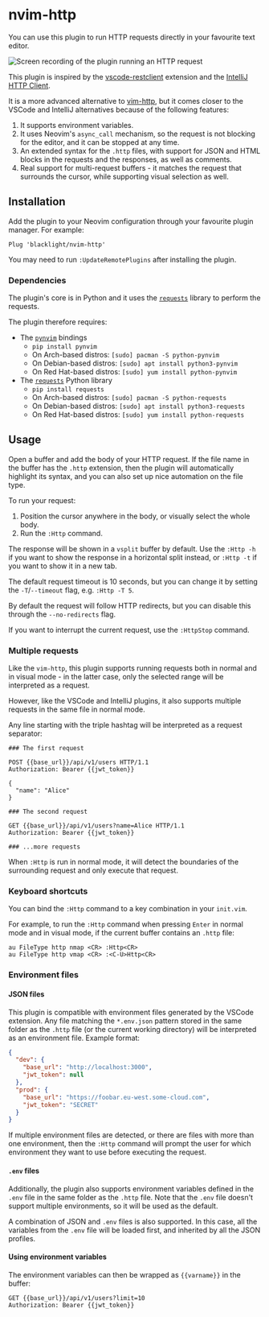 # nvim-http

You can use this plugin to run HTTP requests directly in your favourite text
editor.

![Screen recording of the plugin running an HTTP request](https://user-images.githubusercontent.com/42405/231295219-c7715fb0-85d1-4183-8252-c8b670f59976.gif)

This plugin is inspired by the
[vscode-restclient](https://github.com/Huachao/vscode-restclient) extension and
the [IntelliJ HTTP
Client](https://www.jetbrains.com/help/idea/http-client-in-product-code-editor.html).

It is a more advanced alternative to
[vim-http](https://github.com/nicwest/vim-http), but it comes closer to the
VSCode and IntelliJ alternatives because of the following features:

1. It supports environment variables.
2. It uses Neovim's `async_call` mechanism, so the request is not blocking for
   the editor, and it can be stopped at any time.
3. An extended syntax for the `.http` files, with support for JSON and HTML
   blocks in the requests and the responses, as well as comments.
4. Real support for multi-request buffers - it matches the request that
   surrounds the cursor, while supporting visual selection as well.

## Installation

Add the plugin to your Neovim configuration through your favourite plugin
manager. For example:

```vim
Plug 'blacklight/nvim-http'
```

You may need to run `:UpdateRemotePlugins` after installing the plugin.

### Dependencies

The plugin's core is in Python and it uses the
[`requests`](https://github.com/psf/requests) library to perform the requests.

The plugin therefore requires:

- The [`pynvim`](https://github.com/neovim/pynvim) bindings
  - `pip install pynvim`
  - On Arch-based distros: `[sudo] pacman -S python-pynvim`
  - On Debian-based distros: `[sudo] apt install python3-pynvim`
  - On Red Hat-based distros: `[sudo] yum install python-pynvim`
- The [`requests`](https://github.com/psf/requests) Python library
  - `pip install requests`
  - On Arch-based distros: `[sudo] pacman -S python-requests`
  - On Debian-based distros: `[sudo] apt install python3-requests`
  - On Red Hat-based distros: `[sudo] yum install python-requests`

## Usage

Open a buffer and add the body of your HTTP request. If the file name in the
buffer has the `.http` extension, then the plugin will automatically highlight
its syntax, and you can also set up nice automation on the file type.

To run your request:

1. Position the cursor anywhere in the body, or visually select the whole body.
2. Run the `:Http` command.

The response will be shown in a `vsplit` buffer by default. Use the `:Http -h`
if you want to show the response in a horizontal split instead, or `:Http -t` if
you want to show it in a new tab.

The default request timeout is 10 seconds, but you can change it by setting the
`-T`/`--timeout` flag, e.g. `:Http -T 5`.

By default the request will follow HTTP redirects, but you can disable this
through the `--no-redirects` flag.

If you want to interrupt the current request, use the `:HttpStop` command.

### Multiple requests

Like the `vim-http`, this plugin supports running requests both in normal and in
visual mode - in the latter case, only the selected range will be interpreted as
a request.

However, like the VSCode and IntelliJ plugins, it also supports multiple
requests in the same file in normal mode.

Any line starting with the triple hashtag will be interpreted as a request
separator:

```http
### The first request

POST {{base_url}}/api/v1/users HTTP/1.1
Authorization: Bearer {{jwt_token}}

{
  "name": "Alice"
}

### The second request

GET {{base_url}}/api/v1/users?name=Alice HTTP/1.1
Authorization: Bearer {{jwt_token}}

### ...more requests
```

When `:Http` is run in normal mode, it will detect the boundaries of the
surrounding request and only execute that request.

### Keyboard shortcuts

You can bind the `:Http` command to a key combination in your `init.vim`.

For example, to run the `:Http` command when pressing `Enter` in normal mode and
in visual mode, if the current buffer contains an `.http` file:

```vim
au FileType http nmap <CR> :Http<CR>
au FileType http vmap <CR> :<C-U>Http<CR>
```


### Environment files

#### JSON files

This plugin is compatible with environment files generated by the VSCode
extension. Any file matching the `*.env.json` pattern stored in the same folder
as the `.http` file (or the current working directory) will be interpreted as an
environment file. Example format:

```json
{
  "dev": {
    "base_url": "http://localhost:3000",
    "jwt_token": null
  },
  "prod": {
    "base_url": "https://foobar.eu-west.some-cloud.com",
    "jwt_token": "SECRET"
  }
}
```

If multiple environment files are detected, or there are files with more than
one environment, then the `:Http` command will prompt the user for which
environment they want to use before executing the request.

#### `.env` files

Additionally, the plugin also supports environment variables defined in the
`.env` file in the same folder as the `.http` file. Note that the `.env` file
doesn't support multiple environments, so it will be used as the default.

A combination of JSON and `.env` files is also supported. In this case, all the
variables from the `.env` file will be loaded first, and inherited by all the
JSON profiles.

#### Using environment variables

The environment variables can then be wrapped as ``{{varname}}`` in the buffer:

```
GET {{base_url}}/api/v1/users?limit=10
Authorization: Bearer {{jwt_token}}
```

